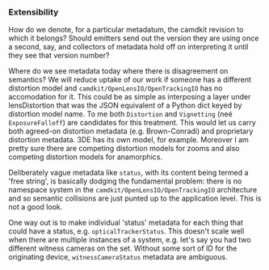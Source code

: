 ### Extensibility

How do we denote, for a particular metadatum, the camdkit revision to
which it belongs? Should emitters send out the version they are using
once a second, say, and collectors of metadata hold off on interpreting
it until they see that version number?

Where do we see metadata today where there is disagreement on semantics?
We will reduce uptake of our work if someone has a different distortion
model and `camdkit/OpenLensIO/OpenTrackingIO` has no accomodation for it.
This could be as simple as interposing a layer under lensDistortion that
was the JSON equivalent of a Python dict keyed by distortion model name.
To me both `Distortion` and `Vignetting` (neé `ExposureFalloff`) are
candidates for this treatment. This would let us carry both agreed-on
distortion metadata (e.g. Brown-Conradi) and proprietary distortion 
metadata. 3DE has its own model, for example. Moreover I am pretty sure
there are competing distortion models for zooms and also competing
distortion models for anamorphics.

Deliberately vague metadata like `status`, with its content being termed
a 'free string', is basically dodging the fundamental problem: there is
no namespace system in the `camdkit/OpenLensIO/OpenTrackingIO` architecture
and so semantic collisions are just punted up to the application level.
This is not a good look.

One way out is to make individual 'status' metadata for each thing that
could have a status, e.g. `opticalTrackerStatus`. This doesn't scale well
when there are multiple instances of a system, e.g. let's say you had
two different witness cameras on the set. Without some sort of ID for the
originating device, `witnessCameraStatus` metadata are ambiguous.
